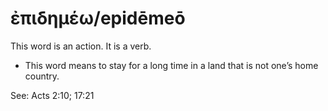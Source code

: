 # ἐπιδημέω/epidēmeō
This word is an action. It is a verb.
* This word means to stay for a long time in a land that is not one’s home country.

See: Acts 2:10; 17:21
